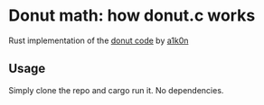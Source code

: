 # Donut math: how donut.c works

Rust implementation of the [donut code](https://www.a1k0n.net/2011/07/20/donut-math.html) by [a1k0n](https://github.com/a1k0n)

## Usage
Simply clone the repo and cargo run it. No dependencies.
